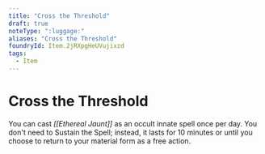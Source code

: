 ```yaml
---
title: "Cross the Threshold"
draft: true
noteType: ":luggage:"
aliases: "Cross the Threshold"
foundryId: Item.2jRXpgHeUVujixzd
tags:
  - Item
---
```


# Cross the Threshold

You can cast _[[Ethereal Jaunt]]_ as an occult innate spell once per day. You don't need to Sustain the Spell; instead, it lasts for 10 minutes or until you choose to return to your material form as a free action.

